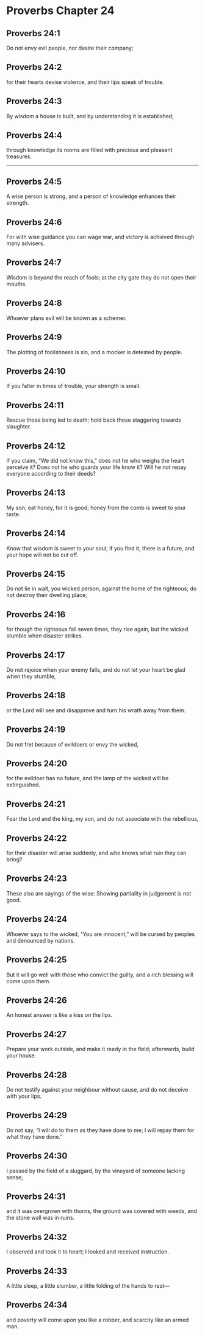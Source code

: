 # Proverbs Chapter 24

## Proverbs 24:1

Do not envy evil people, nor desire their company;

## Proverbs 24:2

for their hearts devise violence, and their lips speak of trouble.

## Proverbs 24:3

By wisdom a house is built, and by understanding it is established;

## Proverbs 24:4

through knowledge its rooms are filled with precious and pleasant treasures.

---

## Proverbs 24:5

A wise person is strong, and a person of knowledge enhances their strength.

## Proverbs 24:6

For with wise guidance you can wage war, and victory is achieved through many advisers.

## Proverbs 24:7

Wisdom is beyond the reach of fools; at the city gate they do not open their mouths.

## Proverbs 24:8

Whoever plans evil will be known as a schemer.

## Proverbs 24:9

The plotting of foolishness is sin, and a mocker is detested by people.

## Proverbs 24:10

If you falter in times of trouble, your strength is small.

## Proverbs 24:11

Rescue those being led to death; hold back those staggering towards slaughter.

## Proverbs 24:12

If you claim, “We did not know this,” does not he who weighs the heart perceive it? Does not he who guards your life know it? Will he not repay everyone according to their deeds?

## Proverbs 24:13

My son, eat honey, for it is good; honey from the comb is sweet to your taste.

## Proverbs 24:14

Know that wisdom is sweet to your soul; if you find it, there is a future, and your hope will not be cut off.

## Proverbs 24:15

Do not lie in wait, you wicked person, against the home of the righteous; do not destroy their dwelling place;

## Proverbs 24:16

for though the righteous fall seven times, they rise again, but the wicked stumble when disaster strikes.

## Proverbs 24:17

Do not rejoice when your enemy falls, and do not let your heart be glad when they stumble,

## Proverbs 24:18

or the Lord will see and disapprove and turn his wrath away from them.

## Proverbs 24:19

Do not fret because of evildoers or envy the wicked,

## Proverbs 24:20

for the evildoer has no future, and the lamp of the wicked will be extinguished.

## Proverbs 24:21

Fear the Lord and the king, my son, and do not associate with the rebellious,

## Proverbs 24:22

for their disaster will arise suddenly, and who knows what ruin they can bring?

## Proverbs 24:23

These also are sayings of the wise: Showing partiality in judgement is not good.

## Proverbs 24:24

Whoever says to the wicked, “You are innocent,” will be cursed by peoples and denounced by nations.

## Proverbs 24:25

But it will go well with those who convict the guilty, and a rich blessing will come upon them.

## Proverbs 24:26

An honest answer is like a kiss on the lips.

## Proverbs 24:27

Prepare your work outside, and make it ready in the field; afterwards, build your house.

## Proverbs 24:28

Do not testify against your neighbour without cause, and do not deceive with your lips.

## Proverbs 24:29

Do not say, “I will do to them as they have done to me; I will repay them for what they have done.”

## Proverbs 24:30

I passed by the field of a sluggard, by the vineyard of someone lacking sense;

## Proverbs 24:31

and it was overgrown with thorns, the ground was covered with weeds, and the stone wall was in ruins.

## Proverbs 24:32

I observed and took it to heart; I looked and received instruction.

## Proverbs 24:33

A little sleep, a little slumber, a little folding of the hands to rest—

## Proverbs 24:34

and poverty will come upon you like a robber, and scarcity like an armed man.

